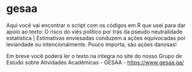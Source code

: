 # gesaa
Aqui você vai encontrar o script com os códigos em R que usei para dar apoio ao texto:
O risco do viés político por trás da pseudo neutralidade estatística | Estimativas enviesadas conduzem a ações equivocadas por leviandade ou intencionalmente. Pouco importa, são ações danosas!

Em breve você poderá ler o texto na integra no site do nosso Grupo de Estudo sobre Atividades Acadêmicas - GESAA - https://www.gesaa.ga/




